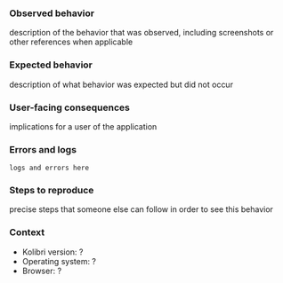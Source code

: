 
### Observed behavior

description of the behavior that was observed, including screenshots or other references when applicable

### Expected behavior

description of what behavior was expected but did not occur

### User-facing consequences

implications for a user of the application

### Errors and logs

```
logs and errors here
```

### Steps to reproduce

precise steps that someone else can follow in order to see this behavior

### Context

* Kolibri version: ?
* Operating system: ?
* Browser: ?
